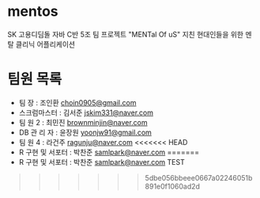 # mentos
SK 고용디딤돌 자바 C반 5조 팀 프로젝트 "MENTal Of uS" 지친 현대인들을 위한 멘탈 클리닉 어플리케이션

# 팀원 목록
- 팀       장 : 조인환 choin0905@gmail.com
- 스크럼마스터 : 김서준 jskim331@naver.com
- 팀   원   2 : 최민진 brownminjin@naver.com
- DB 관 리 자 : 윤장원 yoonjw91@gmail.com
- 팀   원   4 : 라건주 ragunju@naver.com
<<<<<<< HEAD
- R 구현 및 서포터 : 박찬준 samlpark@naver.com
=======
- R 구현 및 서포터 : 박찬준 samlpark@naver.com
TEST
>>>>>>> 5dbe056bbeee0667a02246051b891e0f1060ad2d
